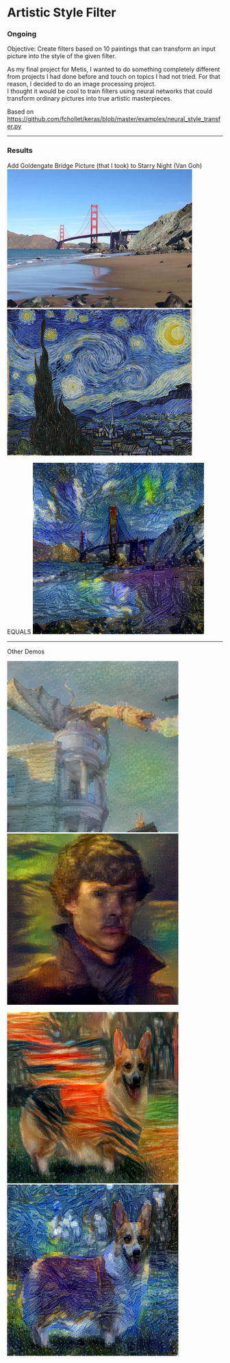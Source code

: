 # Artistic Style Filter
### Ongoing

Objective: Create filters based on 10 paintings that can transform an input picture into the style of the given filter.
  
As my final project for Metis, I wanted to do something completely different from projects I had done before and touch on topics I had not tried. For that reason, I decided to do an image processing project.   
I thought it would be cool to train filters using neural networks that could transform ordinary pictures into true artistic masterpieces.

Based on https://github.com/fchollet/keras/blob/master/examples/neural_style_transfer.py

-------------------------------------------------------------------------------------------

### Results

Add Goldengate Bridge Picture (that I took) to Starry Night (Van Goh)
![](./demo_images/goldengate.jpg) ![](./demo_images/StarryNight.jpg)

EQUALS ![](./demo_images/bridge+starry.png)

------------------------------------------------------------------------------------------
Other Demos

![](./demo_images/dragon+sunrise.png) ![](./demo_images/benedict+monalisa.png) 

![](./demo_images/dog+scream.png) ![](./demo_images/dog+starry.png) 

